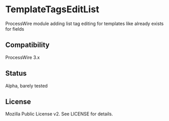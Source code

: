 # TemplateTagsEditList
ProcessWire module adding list tag editing for templates like already exists for fields

## Compatibility
ProcessWire 3.x

## Status
Alpha, barely tested

## License
Mozilla Public License v2. See LICENSE for details.
